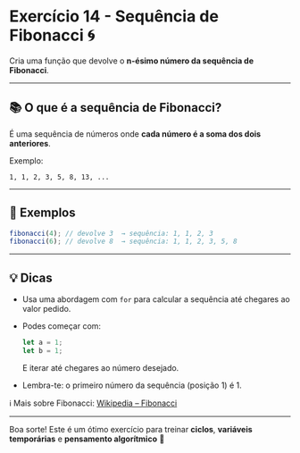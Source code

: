 # Exercício 14 - Sequência de Fibonacci 🌀

Cria uma função que devolve o **n-ésimo número da sequência de Fibonacci**.

---

## 📚 O que é a sequência de Fibonacci?

É uma sequência de números onde **cada número é a soma dos dois anteriores**.

Exemplo:
```
1, 1, 2, 3, 5, 8, 13, ...
```

---

## 🧪 Exemplos

```javascript
fibonacci(4); // devolve 3  → sequência: 1, 1, 2, 3
fibonacci(6); // devolve 8  → sequência: 1, 1, 2, 3, 5, 8
```

---

## 💡 Dicas

- Usa uma abordagem com `for` para calcular a sequência até chegares ao valor pedido.
- Podes começar com:
  ```javascript
  let a = 1;
  let b = 1;
  ```
  E iterar até chegares ao número desejado.

- Lembra-te: o primeiro número da sequência (posição 1) é 1.

ℹ️ Mais sobre Fibonacci:
[Wikipedia – Fibonacci](https://pt.wikipedia.org/wiki/Sequ%C3%AAncia_de_Fibonacci)

---

Boa sorte! Este é um ótimo exercício para treinar **ciclos**, **variáveis temporárias** e **pensamento algorítmico** 🧠
